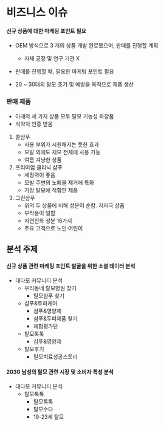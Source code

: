 # 비즈니스 이슈

#### 신규 상품에 대한 마케팅 포인트 필요

* OEM 방식으로 3 개의 상품 개발 완료했으며, 판매를 진행할 계획

  * 자체 공장 및 연구 기관 X

* 판매를 진행할 때, 필요한 마케팅 포인트 필요

* 20 ~ 30대의 탈모 초기 및 예방을 목적으로 제품 생산

  

### 판매 제품

* 아래의 세 가지 상품 모두 탈모 기능성 화장품
* 식약처 인증 받음

1. 쿨샴푸
   * 사용 부위가 시원해지는 듯한 효과
   * 모발 외에도 체모 전체에 사용 가능
   * 여름 겨냥한 상품
2. 프리미엄 클리닉 샴푸
   * 세정력이 좋음
   * 모발 주변의 노폐물 제거에 특화
   * 가장 탈모에 적합한 제품
3. 그린샴푸
   * 위의 두 상품에 비해 성분이 순함. 저자극 상품
   * 부작용이 덜함
   * 자연친화 성분 16가지
   * 주요 고객으로 노인·어린이



## 분석 주제

#### 신규 상품 관련 마케팅 포인트 발굴을 위한 소셜 데이터 분석

* 대다모 커뮤니티 분석
  * 우리동네 탈모병원 찾기
    * 탈모샴푸 찾기
  * 샴푸&두피케어
    * 샴푸&영양제
    * 샴푸&두피제품 찾기
    * 체험평가단
  * 탈모톡톡
    * 샴푸&영양제
  * 탈모후기
    * 탈모치료성공스토리

#### 2030 남성의 탈모 관련 시장 및 소비자 특성 분석

* 대다모 커뮤니티 분석
  * 탈모톡톡
    * 탈모톡톡
    * 탈모수다
    * 19-23세 탈모



